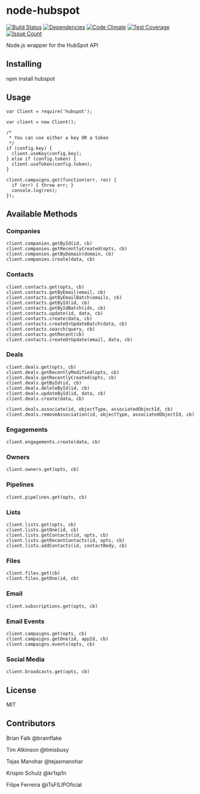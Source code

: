# node-hubspot
[![Build Status](https://api.travis-ci.org/brainflake/node-hubspot.svg)](https://travis-ci.org/brainflake/node-hubspot)
[![Dependencies](https://david-dm.org/brainflake/node-hubspot.svg)](https://david-dm.org/brainflake/node-hubspot)
[![Code Climate](https://codeclimate.com/github/brainflake/node-hubspot/badges/gpa.svg)](https://codeclimate.com/github/brainflake/node-hubspot)
[![Test Coverage](https://codeclimate.com/github/brainflake/node-hubspot/badges/coverage.svg)](https://codeclimate.com/github/brainflake/node-hubspot/coverage)
[![Issue Count](https://codeclimate.com/github/brainflake/node-hubspot/badges/issue_count.svg)](https://codeclimate.com/github/brainflake/node-hubspot)

Node.js wrapper for the HubSpot API

## Installing

npm install hubspot

## Usage

    var Client = require('hubspot');

    var client = new Client();

    /*
     * You can use either a key OR a token
     */
    if (config.key) {
      client.useKey(config.key);
    } else if (config.token) {
      client.useToken(config.token);
    }

    client.campaigns.get(function(err, res) {
      if (err) { throw err; }
      console.log(res);
    });

## Available Methods

### Companies

    client.companies.getById(id, cb)
    client.companies.getRecentlyCreated(opts, cb)
    client.companies.getByDomain(domain, cb)
    client.companies.create(data, cb)

### Contacts

    client.contacts.get(opts, cb)
    client.contacts.getByEmail(email, cb)
    client.contacts.getByEmailBatch(emails, cb)
    client.contacts.getById(id, cb)
    client.contacts.getByIdBatch(ids, cb)
    client.contacts.update(id, data, cb)
    client.contacts.create(data, cb)
    client.contacts.createOrUpdateBatch(data, cb)
    client.contacts.search(query, cb)
    client.contacts.getRecent(cb)
    client.contacts.createOrUpdate(email, data, cb)

### Deals

    client.deals.get(opts, cb)
    client.deals.getRecentlyModified(opts, cb)
    client.deals.getRecentlyCreated(opts, cb)
    client.deals.getById(id, cb)
    client.deals.deleteById(id, cb)
    client.deals.updateById(id, data, cb)
    client.deals.create(data, cb)

    client.deals.associate(id, objectType, associatedObjectId, cb)
    client.deals.removeAssociation(id, objectType, associatedObjectId, cb)

### Engagements

    client.engagements.create(data, cb)

### Owners

    client.owners.get(opts, cb)

### Pipelines

    client.pipelines.get(opts, cb)

### Lists

    client.lists.get(opts, cb)
    client.lists.getOne(id, cb)
    client.lists.getContacts(id, opts, cb)
    client.lists.getRecentContacts(id, opts, cb)
    client.lists.addContacts(id, contactBody, cb)

### Files

    client.files.get(cb)
    client.files.getOne(id, cb)

### Email

    client.subscriptions.get(opts, cb)

### Email Events

    client.campaigns.get(opts, cb)
    client.campaigns.getOne(id, appId, cb)
    client.campaigns.events(opts, cb)

### Social Media

    client.broadcasts.get(opts, cb)

## License

MIT

## Contributors

Brian Falk @brainflake

Tim Atkinson @timisbusy

Tejas Manohar @tejasmanohar

Krispin Schulz @kr1sp1n

Filipe Ferreira @iTsFILIPOficial
